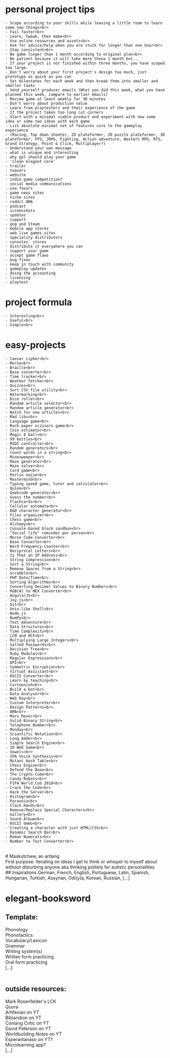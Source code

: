 # personal project tips<br>
	- Scope according to your skills while leaving a little room to learn some new things<br>
	- Fail faster<br>
	- Learn, tweak, then make<br>
	- Use online resources and assets<br>
	- Ask for advice/help when you are stuck for longer than one hour<br>
	- Stay consistent<br>
	- No game longer than 1 month according to original plan<br>
	- Be patient because it will take more thena 1 month but...
	- If your project is not finished within three months, you have scoped too large.
	- Don't worry about your first project's design too much, just prototype as quick as you can
	- Set milestones for each week and then break them into smaller and smaller tasks
	- Send yourself producer emails (What you did this week, what you have planned this week, compare to earlier emails)
	- Review game at least weekly for 30 minutes
	- Don't worry about production value
	- Learn from playtesters and their experience of the game
	- If the project takes too long cut corners
	- Start with a minimal viable product and experiment with new some idea or some two ideas with each game
	- List absolute minimal set of features core to the gameplay experience
	- (Racing, Top down shooter, 2D plateformer, 2D puzzle plateformer, 3D plateformer, FPS, JRPG, Fighting, Action adventure, Western RPG, RTS, Grand Strategy, Point & Click, Multiplayer?)
	- Understand your own message
	- what is unique and interesting
	- why ppl should play your game
	- 'clean elegant core'
	- trailer
	- teasers
	- website
	- indie game competition?
	- social media communications
	- use favors
	- game news sites
	- niche sites
	- reddit AMA
	- podcast
	- screenshots
	- updates
	- support
	- gog and Steam
	- mobile app stores
	- web live games sites
	- speciality distributors
	- consoles' stores
	- distribute it everywhere you can
	- support your game
	- accept game flaws
	- bug fixes
	- keep in touch with community
	- gameplay updates
	- doing the accounting
	- licensing
	- playtest 
# project formula<br>
	- Interesting<br>
	- Useful<br>
	- Simple<br>
# easy-projects<br>
	- Caesar cipher<br>
	- Morse<br>
	- Braille<br>
	- Base converter<br>
	- Time tracker<br>
	- Weather fetcher<br>
	- Quizzes<br>
	- Sort CSV file utility<br>
	- Watermarking<br>
	- Dice roller<br>
	- Random article selector<br>
	- Random article generator<br>
	- Watch for new articles<br>
	- Mad libs<br>
	- Language game<br>
	- Rock paper scissors game<br>
	- Coin estimator<br>
	- Magic 8 ball<br>
	- 99 bottles<br>
	- MIDI controller<br>
	- Random generators<br>
	- Count words in a string<br>
	- Minesweeper<br>
	- Maze generator<br>
	- Maze solver<br>
	- Card game<br>
	- Perlin noise<br>
	- Mastermind<br>
	- Typing speed game, tutor and calculator<br>
	- Quine<br>
	- Geekcode generator<br>
	- Guess the number<br>
	- Flashcards<br>
	- Cellular automata<br>
	- D&D character generator<br>
	- Files organizer<br>
	- Chess game<br>
	- Alchemy<br>
	- Console-based block sandbox<br>
	- "Social life" reminder per person<br>
	- Morse Code Converter<br>
	- Base Converter<br>
	- Word Frequency Counter<br>
	- Reciprocal Letters<br>
	- Is That an IP Address<br>
	- String Compression<br>
	- Sort a String<br>
	- Remove Spaces from a String<br>
	- Scrabble<br>
	- PHP Date/Time<br>
	- Sorting Algorithms<br>
	- Converting Decimal Values to Binary Numbers<br>
	- RGB(A) to HEX Converter<br>
	- AngularJS<br>
	- Joy.js<br>
	- Git<br>
	- Unix-like Shell<br>
	- Node.js
	- NumPy<br>
	- Text Adventure<br>
	- Data Structures<br>
	- Time Complexity<br>
	- LCM and HCF<br>
	- Multiplying Large Integers<br>
	- Salted Passwords<br>
	- Decision Tree<br>
	- Ruby Modules<br>
	- Regular Expressions<br>
	- API<br>
	- Symmetric Encryption<br>
	- Virtual Assistant<br>
	- ASCII Converter<br>
	- Learn by teaching<br>
	- Cartoonish<br>
	- Build a bot<br>
	- Data Analyser<br>
	- Web Day<br>
	- Custom Interpreter<br>
	- Design Patterns<br>
	- AMA<br>
	- Mars Rover<br>
	- Valid Binary String<br>
	- Telephone Number<br>
	- Monday<br>
	- Scientific Notation<br>
	- Long Adder<br>
	- Simple Search Engine<br>
	- 2D Web Game<br>
	- Vowels<br>
	- IPA Voice Synthesis<br>
	- Mutant Hash Table<br>
	- Chess Engine<br>
	- Defend the Base<br>
	- The Crypto-Cube<br>
	- Candy Robots<br>
	- FIFA World Cub 2018<br>
	- Crack the Code<br>
	- Hack the Server<br>
	- Histogram<br>
	- Paranoia<br>
	- Clock Hands<br>
	- Remove/Replace Special Characters<br>
	- Gallery<br>
	- Sound Album<br>
	- ASCII demo<br>
	- Creating a character with just HTML/CSS<br>
	- Dynamic Search Bar<br>
	- Roman Numerals<br>
	- Number to Text Converter<br>
<br>
# Maskutchew, an artlang<br>
First purpose: Iterating on ideas I get to think or whisper to myself about without disturbing anyone aka thinking politely for autistic personalities<br>
## Inspirations
German, 
French, 
English, 
Portuguese, 
Latin, 
Spanish, 
Hungarian, 
Turkish, 
Assyrian, 
Odi(y)a, 
Korean,
Russian,
[...]<br>

# elegant-booksword
## Template:
Phonology<br>
Phonotactics<br>
Vocabulary/Lexicon<br>
Grammar<br>
Writing system(s)<br>
Written form practicing<br>
Oral form practicing<br>
[...]<br><br>
## outside resources:
Mark Rosenfelder's LCK<br>
Quora<br>
Artifexian on YT<br>
Biblaridion on YT<br>
Conlang Critic on YT<br>
David Peterson on YT<br>
Worldbuilding Notes on YT<br>
Esperantanaso on YT?<br>
Microlearning app?<br>
[...]<br>

